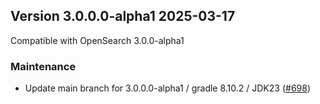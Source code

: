 ## Version 3.0.0.0-alpha1 2025-03-17

Compatible with OpenSearch 3.0.0-alpha1

### Maintenance

* Update main branch for 3.0.0.0-alpha1 / gradle 8.10.2 / JDK23 ([#698](https://github.com/opensearch-project/asynchronous-search/pull/698))
